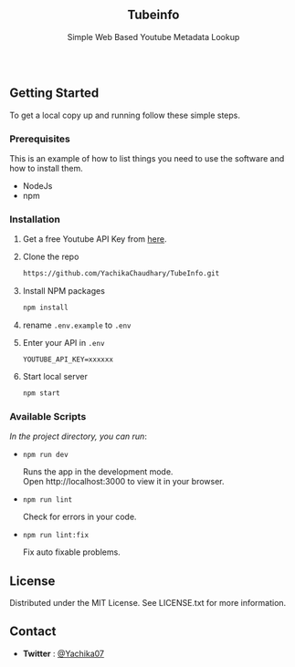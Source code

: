 <div align="center">
    <h2 align="center">Tubeinfo</h2>
    <p align="center">Simple Web Based Youtube Metadata Lookup</p><br /><br />
</div>

## Getting Started
To get a local copy up and running follow these simple steps.

### Prerequisites

This is an example of how to list things you need to use the software and how to install them.

- NodeJs
- npm

### Installation

1. Get a free Youtube API Key from [here](https://developers.google.com/youtube/v3/getting-started).
2. Clone the repo
   ```sh
   https://github.com/YachikaChaudhary/TubeInfo.git
   ```
3. Install NPM packages
   ```sh
   npm install
   ```
4. rename `.env.example` to `.env`

5. Enter your API in `.env`
   ```env
   YOUTUBE_API_KEY=xxxxxx
   ```
6. Start local server
   ```sh
   npm start
   ```

<!-- Scripts EXAMPLES -->
### Available Scripts

*In the project directory, you can run*:

- `npm run dev`

   Runs the app in the development mode.  
   Open http://localhost:3000 to view it in your browser.

- `npm run lint`

   Check for errors in your code.

- `npm run lint:fix`

   Fix auto fixable problems.


## License
Distributed under the MIT License. See LICENSE.txt for more information.

## Contact

- **Twitter** : [@Yachika07](https://twitter.com/yachika07)

